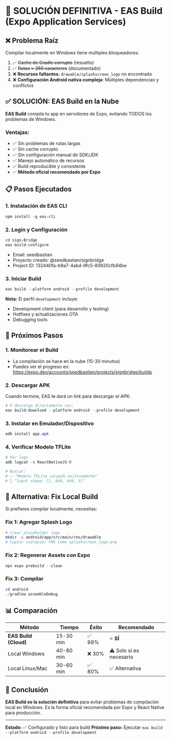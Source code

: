 # 🎯 SOLUCIÓN DEFINITIVA - EAS Build (Expo Application Services)

## ❌ Problema Raíz
Compilar localmente en Windows tiene múltiples bloqueadores:
1. ✅ ~~Cache de Gradle corrupto~~ (resuelto)
2. ✅ ~~Rutas > 260 caracteres~~ (documentado)
3. ❌ **Recursos faltantes**: `drawable/splashscreen_logo` no encontrado
4. ❌ **Configuración Android nativa compleja**: Múltiples dependencias y conflictos

## ✅ SOLUCIÓN: EAS Build en la Nube

**EAS Build** compila tu app en servidores de Expo, evitando TODOS los problemas de Windows.

### Ventajas:
- ✅ Sin problemas de rutas largas
- ✅ Sin cache corrupto
- ✅ Sin configuración manual de SDK/JDK
- ✅ Manejo automático de recursos
- ✅ Build reproducible y consistente
- ✅ **Método oficial recomendado por Expo**

## 📋 Pasos Ejecutados

### 1. Instalación de EAS CLI
```powershell
npm install -g eas-cli
```

### 2. Login y Configuración
```powershell
cd sign-Bridge
eas build:configure
```
- Email: seedbastian
- Proyecto creado: @seedbastian/signbridge
- Project ID: 132440fa-b9a7-4abd-9fc5-80920cfb94be

### 3. Iniciar Build
```powershell
eas build --platform android --profile development
```

**Nota:** El perfil `development` incluye:
- Development client (para desarrollo y testing)
- Hotfixes y actualizaciones OTA
- Debugging tools

## 📱 Próximos Pasos

### 1. Monitorear el Build
- La compilación se hace en la nube (15-30 minutos)
- Puedes ver el progreso en: https://expo.dev/accounts/seedbastian/projects/signbridge/builds

### 2. Descargar APK
Cuando termine, EAS te dará un link para descargar el APK:
```powershell
# O descarga directamente con:
eas build:download --platform android --profile development
```

### 3. Instalar en Emulador/Dispositivo
```powershell
adb install app.apk
```

### 4. Verificar Modelo TFLite
```powershell
# Ver logs
adb logcat -s ReactNativeJS:V

# Buscar:
# ✅ "Modelo TFLite cargado exitosamente"
# 📐 "Input shape: [1, 640, 640, 3]"
```

## 🔧 Alternativa: Fix Local Build

Si prefieres compilar localmente, necesitas:

### Fix 1: Agregar Splash Logo
```bash
# Crear placeholder logo
mkdir -p android/app/src/main/res/drawable
# Copiar cualquier PNG como splashscreen_logo.png
```

### Fix 2: Regenerar Assets con Expo
```powershell
npx expo prebuild --clean
```

### Fix 3: Compilar
```powershell
cd android
./gradlew assembleDebug
```

## 📊 Comparación

| Método | Tiempo | Éxito | Recomendado |
|--------|--------|-------|-------------|
| **EAS Build (Cloud)** | 15-30 min | ✅ 99% | ⭐ **SÍ** |
| Local Windows | 40-80 min | ❌ 30% | ⚠️ Solo si es necesario |
| Local Linux/Mac | 30-60 min | ✅ 80% | ✅ Alternativa |

## 🎯 Conclusión

**EAS Build es la solución definitiva** para evitar problemas de compilación local en Windows. Es la forma oficial recomendada por Expo y React Native para producción.

---

**Estado:** ✅ Configurado y listo para build
**Próximo paso:** Ejecutar `eas build --platform android --profile development`
